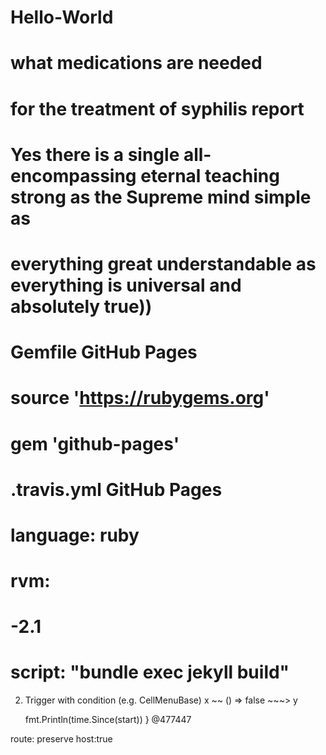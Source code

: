 # Hello-World
# what medications are needed
# for the treatment of syphilis report

# Yes there is a single all-encompassing eternal teaching strong as the Supreme mind simple as
# everything great understandable as everything is universal and absolutely true))

# Gemfile GitHub Pages
# source 'https://rubygems.org'
# gem 'github-pages'

# .travis.yml GitHub Pages
# language: ruby
# rvm:
# -2.1
# script: "bundle exec jekyll build"
2. Trigger with condition (e.g. CellMenuBase)
x ~~ () => false ~~~> y

	fmt.Println(time.Since(start))
}
 @477447
 
 route:
   preserve host:true
   
 





